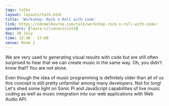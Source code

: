 ```yaml
---
tags: talks
layout: layouts/talk.html
title: 'Workshop: Rock n Roll with Code'
link: https://ndcmelbourne.com/talk/workshop-rock-n-roll-with-code/
speakers: [laura-silvanavičiūtė]
day: 30 July
time: 13:30 - 17:00
venue: Room 2
---
```

We are very used to generating visual results with code but are still often surprised to hear that we can create music in the same way. Oh, you didn’t know that? You are not alone.

Even though the idea of music programming is definitely older than all of us this concept is still pretty unfamiliar among many developers. Not for long! Let's shed some light on Sonic Pi and JavaScript capabilities of live music coding as well as music integration into our web applications with Web Audio API.